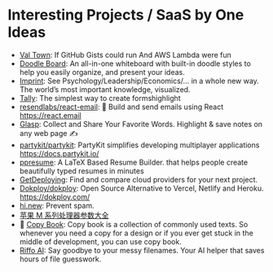 # Interesting Projects / SaaS by One Ideas

- [Val Town](https://www.val.town/): If GitHub Gists could run And AWS Lambda were fun
- [Doodle Board](https://www.doodleboard.pro/): An all-in-one whiteboard with built-in doodle styles to help you easily organize, and present your ideas.
- [Imprint](https://imprintapp.com/): See Psychology/Leadership/Economics/... in a whole new way. The world’s most important knowledge, visualized.
- [Tally](https://tally.so/): The simplest way to create formshighlight
- [resendlabs/react-email](https://github.com/resendlabs/react-email): 💌 Build and send emails using React <https://react.email>
- [Glasp](https://glasp.co/): Collect and Share Your Favorite Words. Highlight & save notes on any web page ✍️
- [partykit/partykit](https://github.com/partykit/partykit): PartyKit simplifies developing multiplayer applications <https://docs.partykit.io/>
- [ppresume](https://ppresume.com/): A LaTeX Based Resume Builder. that helps people create beautifully typed resumes in minutes
- [GetDeploying](https://getdeploying.com/): Find and compare cloud providers for your next project.
- [Dokploy/dokploy](https://github.com/Dokploy/dokploy): Open Source Alternative to Vercel, Netlify and Heroku. <https://dokploy.com/>
- [hi.new](https://hey.new/): Prevent spam.
- [苹果 M 系列处理器参数大全](http://kylebing.cn/tools/apple-chip/)
- 🌟 [Copy Book](https://copybook.me/): Copy book is a collection of commonly used texts. So whenever you need a copy for a design or if you ever get stuck in the middle of development, you can use copy book.
- [Riffo AI](https://riffo.ai/): Say goodbye to your messy filenames. Your AI helper that saves hours of file guesswork.
